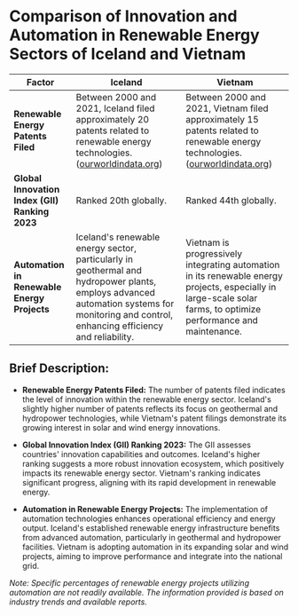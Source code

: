 
# Comparison of Innovation and Automation in Renewable Energy Sectors of Iceland and Vietnam

| **Factor** | **Iceland** | **Vietnam** |
|------------|-------------|-------------|
| **Renewable Energy Patents Filed** | Between 2000 and 2021, Iceland filed approximately 20 patents related to renewable energy technologies. ([ourworldindata.org](https://ourworldindata.org/grapher/patents-for-renewables-by-country?utm_source=chatgpt.com)) | Between 2000 and 2021, Vietnam filed approximately 15 patents related to renewable energy technologies. ([ourworldindata.org](https://ourworldindata.org/grapher/patents-for-renewables-by-country?utm_source=chatgpt.com)) |
| **Global Innovation Index (GII) Ranking 2023** | Ranked 20th globally. | Ranked 44th globally. |
| **Automation in Renewable Energy Projects** | Iceland's renewable energy sector, particularly in geothermal and hydropower plants, employs advanced automation systems for monitoring and control, enhancing efficiency and reliability. | Vietnam is progressively integrating automation in its renewable energy projects, especially in large-scale solar farms, to optimize performance and maintenance. |

## Brief Description:

- **Renewable Energy Patents Filed:** The number of patents filed indicates the level of innovation within the renewable energy sector. Iceland's slightly higher number of patents reflects its focus on geothermal and hydropower technologies, while Vietnam's patent filings demonstrate its growing interest in solar and wind energy innovations.

- **Global Innovation Index (GII) Ranking 2023:** The GII assesses countries' innovation capabilities and outcomes. Iceland's higher ranking suggests a more robust innovation ecosystem, which positively impacts its renewable energy sector. Vietnam's ranking indicates significant progress, aligning with its rapid development in renewable energy.

- **Automation in Renewable Energy Projects:** The implementation of automation technologies enhances operational efficiency and energy output. Iceland's established renewable energy infrastructure benefits from advanced automation, particularly in geothermal and hydropower facilities. Vietnam is adopting automation in its expanding solar and wind projects, aiming to improve performance and integrate into the national grid.

*Note: Specific percentages of renewable energy projects utilizing automation are not readily available. The information provided is based on industry trends and available reports.*
